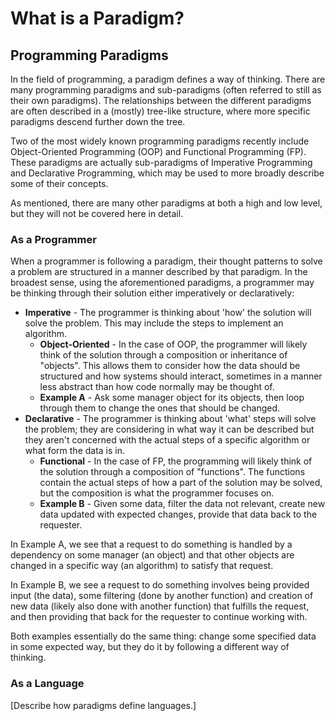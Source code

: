 # What is a Paradigm?

## Programming Paradigms

In the field of programming, a paradigm defines a way of thinking. There are many programming paradigms and sub-paradigms (often referred to still as their own paradigms). The relationships between the different paradigms are often described in a (mostly) tree-like structure, where more specific paradigms descend further down the tree.

Two of the most widely known programming paradigms recently include Object-Oriented Programming (OOP) and Functional Programming (FP). These paradigms are actually sub-paradigms of Imperative Programming and Declarative Programming, which may be used to more broadly describe some of their concepts.

As mentioned, there are many other paradigms at both a high and low level, but they will not be covered here in detail.

### As a Programmer

When a programmer is following a paradigm, their thought patterns to solve a problem are structured in a manner described by that paradigm. In the broadest sense, using the aforementioned paradigms, a programmer may be thinking through their solution either imperatively or declaratively:

* **Imperative** - The programmer is thinking about 'how' the solution will solve the problem. This may include the steps to implement an algorithm.
  * **Object-Oriented** - In the case of OOP, the programmer will likely think of the solution through a composition or inheritance of "objects". This allows them to consider how the data should be structured and how systems should interact, sometimes in a manner less abstract than how code normally may be thought of.
  * **Example A** - Ask some manager object for its objects, then loop through them to change the ones that should be changed.
* **Declarative** - The programmer is thinking about 'what' steps will solve the problem; they are considering in what way it can be described but they aren't concerned with the actual steps of a specific algorithm or what form the data is in.
  * **Functional** - In the case of FP, the programming will likely think of the solution through a composition of "functions". The functions contain the actual steps of how a part of the solution may be solved, but the composition is what the programmer focuses on.
  * **Example B** - Given some data, filter the data not relevant, create new data updated with expected changes, provide that data back to the requester.

In Example A, we see that a request to do something is handled by a dependency on some manager (an object) and that other objects are changed in a specific way (an algorithm) to satisfy that request.

In Example B, we see a request to do something involves being provided input (the data), some filtering (done by another function) and creation of new data (likely also done with another function) that fulfills the request, and then providing that back for the requester to continue working with.

Both examples essentially do the same thing: change some specified data in some expected way, but they do it by following a different way of thinking.

### As a Language

\[Describe how paradigms define languages.]
